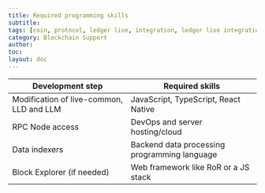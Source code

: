 ```yaml
---
title: Required programming skills
subtitle: 
tags: [coin, protocol, ledger live, integration, ledger live integration]
category: Blockchain Support
author:
toc:
layout: doc
---
```


|             Development step             |                Required skills               |
|------------------------------------------|----------------------------------------------|
| Modification of live-common, LLD and LLM | JavaScript, TypeScript, React Native         | 
| RPC Node access						   | DevOps and server hosting/cloud              |
| Data indexers 						   | Backend data processing programming language |
| Block Explorer (if needed)			   | Web framework like RoR or a JS stack		  |